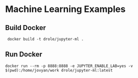 # Machine Learning Examples

## Build Docker 
```
 docker build -t drole/jupyter-ml .
```

## Run Docker 
```
docker run --rm -p 8888:8888 -e JUPYTER_ENABLE_LAB=yes -v $(pwd):/home/jovyan/work drole/jupyter-ml:latest
```